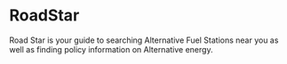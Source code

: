 # RoadStar
Road Star is your guide to searching Alternative Fuel Stations near you as well as finding policy information on Alternative energy.
